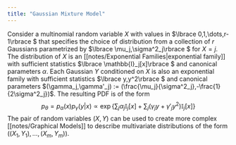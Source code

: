 ```yaml
---
title: "Gaussian Mixture Model"
---
```

Consider a  multinomial random variable $X$ with values in $\lbrace 0,1,\dots,r-1\rbrace $ that specifies the choice of distribution from a collection of $r$ Gaussians parametrized by $\lbrace \mu_j,\sigma^2_j\rbrace $ for $X=j$. The distribution of $X$ is an [[notes/Exponential Families|exponential family]] with sufficient statistics $\lbrace \mathbb{I}_j[x]\rbrace $ and canonical parameters $\alpha$. Each Gaussian $Y$ conditioned on $X$ is also an exponential family with sufficient statistics $\lbrace y,y^2\rbrace $ and canonical parameters $(\gamma_j,\gamma'_j) := (\frac{\mu_j}{\sigma^2_j},-\frac{1}{2\sigma^2_j})$. The resulting PDF is of the form
$$p_{\theta} = p_\alpha(x)p_\gamma(y|x) \propto \exp\left\lbrace \sum_j\alpha_j\mathbb{I}_j[x] + \sum_j (\gamma_jy+\gamma'_jy^2)\mathbb{I}_j[x]\right\rbrace $$
The pair of random variables $(X,Y)$ can be used to create more complex [[notes/Graphical Models]] to describe multivariate distributions of the form $((X_1,Y_1),\dots,(X_m,Y_m))$.